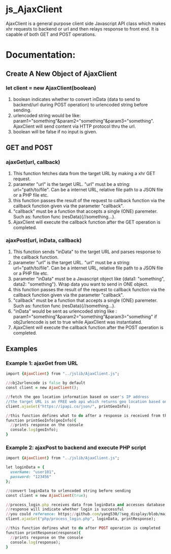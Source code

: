 # js_AjaxClient
AjaxClient is a general purpose client side Javascript API class which makes xhr requests to backend or url and then relays response to front end. It is capable of both GET and POST operations.

# Documentation:

## Create A New Object of AjaxClient

### let client = new AjaxClient(boolean)

1. boolean indicates whether to convert inData (data to send to backend/url during POST operation) to urlencoded string before sending.
2. urlencoded string would be like: param1="something"&param2="something"&param3="something". AjaxClient will send content via HTTP protocol thru the url. 
3. boolean will be false if no input is given.

## GET and POST

### ajaxGet(url, callback)

1. This function fetches data from the target URL by making a xhr GET request.
2. parameter "url" is the target URL. "url" must be a string: url="path/to/file". Can be a internet URL, relative file path to a JSON file or a PHP file etc.
3. this function passes the result of the request to callback function via the callback function given via the parameter "callback".
4. "callback" must be a function that accepts a single (ONE) paremeter. Such as: function func (resData){//something...}.
5. AjaxClient will execute the callback function after the GET operation is completed.

### ajaxPost(url, inData, callback)

1. This function sends "inData" to the target URL and parses response to the callback function.
2. parameter "url" is the target URL. "url" must be a string: url="path/to/file". Can be a internet URL, relative file path to a JSON file or a PHP file etc.
3. parameter "inData" must be a Javascript object like {data1: "something", data2: "something"}. Wrap data you want to send in ONE object.
4. this function passes the result of the request to callback function via the callback function given via the parameter "callback".
5. "callback" must be a function that accepts a single (ONE) paremeter. Such as: function func (resData){//something...}.
6. "inData" would be sent as urlencoded string like : param1="something"&param2="something"&param3="something" if obj2urlencode is set to true while AjaxClient was instantiated.
7. AjaxClient will execute the callback function after the POST operation is completed.

## Examples

### Example 1: ajaxGet from URL

```ruby
import {AjaxClient} from "../jslib/AjaxClient.js";

//obj2urlencode is false by default
const client = new AjaxClient();

//fetch the geo location information based on user's IP address
//the target URL is an FREE web api which returns geo location based on user's IP address
client.ajaxGet("https://ipapi.co/json/", printGeoInfo);

//this function defines what to do after a response is received from the API
function printGeoInfo(geoInfo){
  //prints response on the console
  console.log(geoInfo);
}
```

### Example 2: ajaxPost to backend and execute PHP script

```ruby
import {AjaxClient} from "../jslib/AjaxClient.js";

let loginData = {
  userName: "user101",
  password: "123456"
};

//convert loginData to urlencoded string before sending
const client = new AjaxClient(true);

//process_login.php receives data from loginData and accesses database to authenticate login information
//response will indicate whether login is successful
//you could reference: https://github.com/yang530/7seg_display/blob/main/php/process_login.php for an example of process_login.php file 
client.ajaxGet("php/process_login.php", loginData, printResponse);

//this function defines what to do after POST operation is completed
function printResponse(response){
  //prints response on the console
  console.log(response);
}

```


